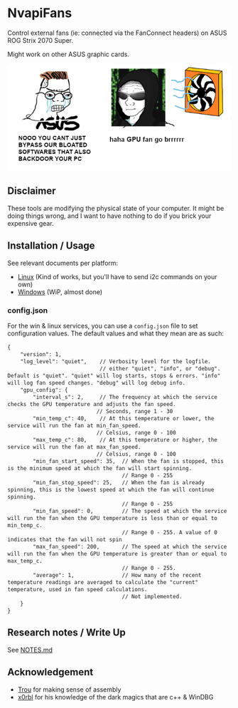# NvapiFans

Control external fans (ie: connected via the FanConnect headers) on ASUS ROG Strix 2070 Super.

Might work on other ASUS graphic cards.

![](docs/meme.png)

## Disclaimer

These tools are modifying the physical state of your computer. It might be doing things wrong, and
I want to have nothing to do if you brick your expensive gear.

## Installation / Usage

See relevant documents per platform:
  * [Linux](linux/README.md) (Kind of works, but you'll have to send i2c commands on your own)
  * [Windows](win/README.md) (WiP, almost done)

### config.json

For the win & linux services, you can use a `config.json` file to set configuration values.
The default values and what they mean are as such:
```
{
    "version": 1,
    "log_level": "quiet",    // Verbosity level for the logfile.
                             // either "quiet", "info", or "debug". Default is "quiet". "quiet" will log starts, stops & errors. "info" will log fan speed changes. "debug" will log debug info.
    "gpu_config": {
        "interval_s": 2,     // The frequency at which the service checks the GPU temperature and adjusts the fan speed.
                            // Seconds, range 1 - 30
        "min_temp_c": 40,    // At this temperature or lower, the service will run the fan at min_fan_speed.
                            // Celsius, range 0 - 100
        "max_temp_c": 80,    // At this temperature or higher, the service will run the fan at max_fan_speed.
                            // Celsius, range 0 - 100
        "min_fan_start_speed": 35,  // When the fan is stopped, this is the minimum speed at which the fan will start spinning.
                                    // Range 0 - 255
        "min_fan_stop_speed": 25,   // When the fan is already spinning, this is the lowest speed at which the fan will continue spinning.
                                    // Range 0 - 255
        "min_fan_speed": 0,         // The speed at which the service will run the fan when the GPU temperature is less than or equal to min_temp_c.
                                    // Range 0 - 255. A value of 0 indicates that the fan will not spin
        "max_fan_speed": 200,       // The speed at which the service will run the fan when the GPU temperature is greater than or equal to max_temp_c.
                                    // Range 0 - 255.
        "average": 1,               // How many of the recent temperature readings are averaged to calculate the "current" temperature, used in fan speed calculations.
                                    // Not implemented.
    }
}
```



## Research notes / Write Up

See [NOTES.md](NOTES.md)

## Acknowledgement

* [Trou](https://twitter.com/_trou_/) for making sense of assembly
* [x0rbl](https://twitter.com/x0rbl) for his knowledge of the dark magics that are c++ & WinDBG
